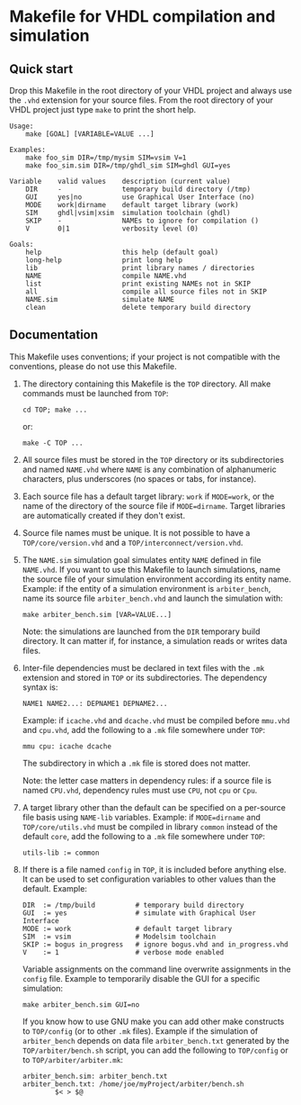 # Makefile for VHDL compilation and simulation

## Quick start

Drop this Makefile in the root directory of your VHDL project and always use the `.vhd` extension for your source files.
From the root directory of your VHDL project just type `make` to print the short help.

```
Usage:
    make [GOAL] [VARIABLE=VALUE ...]

Examples:
    make foo_sim DIR=/tmp/mysim SIM=vsim V=1
    make foo_sim.sim DIR=/tmp/ghdl_sim SIM=ghdl GUI=yes

Variable    valid values    description (current value)
    DIR     -               temporary build directory (/tmp)
    GUI     yes|no          use Graphical User Interface (no)
    MODE    work|dirname    default target library (work)
    SIM     ghdl|vsim|xsim  simulation toolchain (ghdl)
    SKIP    -               NAMEs to ignore for compilation ()
    V       0|1             verbosity level (0)

Goals:
    help                    this help (default goal)
    long-help               print long help
    lib                     print library names / directories
    NAME                    compile NAME.vhd
    list                    print existing NAMEs not in SKIP
    all                     compile all source files not in SKIP
    NAME.sim                simulate NAME
    clean                   delete temporary build directory
```

## Documentation

This Makefile uses conventions; if your project is not compatible with the
conventions, please do not use this Makefile.

1. The directory containing this Makefile is the `TOP` directory. All make
   commands must be launched from `TOP`:

    ```
    cd TOP; make ...
    ```

   or:

    ```
    make -C TOP ...
    ```

2. All source files must be stored in the `TOP` directory or its subdirectories
   and named `NAME.vhd` where `NAME` is any combination of alphanumeric characters,
   plus underscores (no spaces or tabs, for instance).

3. Each source file has a default target library: `work` if `MODE=work`, or the
   name of the directory of the source file if `MODE=dirname`. Target libraries are
   automatically created if they don't exist.

4. Source file names must be unique. It is not possible to have a
   `TOP/core/version.vhd` and a `TOP/interconnect/version.vhd`.

5. The `NAME.sim` simulation goal simulates entity `NAME` defined in file `NAME.vhd`.
   If you want to use this Makefile to launch simulations, name the source file of
   your simulation environment according its entity name. Example: if the entity
   of a simulation environment is `arbiter_bench`, name its source file
   `arbiter_bench.vhd` and launch the simulation with:

    ```
    make arbiter_bench.sim [VAR=VALUE...]
    ```

   Note: the simulations are launched from the `DIR` temporary build directory.
   It can matter if, for instance, a simulation reads or writes data files.

6. Inter-file dependencies must be declared in text files with the `.mk`
   extension and stored in `TOP` or its subdirectories. The dependency syntax is:

    ```
    NAME1 NAME2...: DEPNAME1 DEPNAME2...
    ```

   Example: if `icache.vhd` and `dcache.vhd` must be compiled before `mmu.vhd` and
   `cpu.vhd`, add the following to a `.mk` file somewhere under `TOP`:

    ```
    mmu cpu: icache dcache
    ```

   The subdirectory in which a `.mk` file is stored does not matter.

   Note: the letter case matters in dependency rules: if a source file is named
   `CPU.vhd`, dependency rules must use `CPU`, not `cpu` or `Cpu`.

7. A target library other than the default can be specified on a per-source
   file basis using `NAME-lib` variables. Example: if `MODE=dirname` and
   `TOP/core/utils.vhd` must be compiled in library `common` instead of the default
   `core`, add the following to a `.mk` file somewhere under `TOP`:

    ```
    utils-lib := common
    ```

8. If there is a file named `config` in `TOP`, it is included before anything else.
   It can be used to set configuration variables to other values than the default.
   Example:

    ```
    DIR  := /tmp/build          # temporary build directory
    GUI  := yes                 # simulate with Graphical User Interface
    MODE := work                # default target library
    SIM  := vsim                # Modelsim toolchain
    SKIP := bogus in_progress   # ignore bogus.vhd and in_progress.vhd
    V    := 1                   # verbose mode enabled
    ```

   Variable assignments on the command line overwrite assignments in the `config`
   file. Example to temporarily disable the GUI for a specific simulation:

    ```
    make arbiter_bench.sim GUI=no
    ```

   If you know how to use GNU make you can add other make constructs to
   `TOP/config` (or to other `.mk` files). Example if the simulation of
   `arbiter_bench` depends on data file `arbiter_bench.txt` generated by the
   `TOP/arbiter/bench.sh` script, you can add the following to `TOP/config` or to
   `TOP/arbiter/arbiter.mk`:

    ```
    arbiter_bench.sim: arbiter_bench.txt
    arbiter_bench.txt: /home/joe/myProject/arbiter/bench.sh
            $< > $@
    ```

<!-- vim: set tabstop=4 softtabstop=4 shiftwidth=4 noexpandtab textwidth=0: -->
